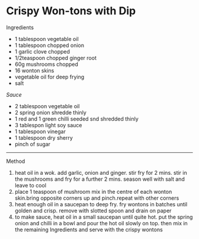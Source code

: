 # Crispy Won-tons with Dip

Ingredients

-   1 tablespoon vegetable oil
-   1 tablespoon chopped onion
-   1 garlic clove chopped
-   1/2teaspoon chopped ginger root
-   60g mushrooms chopped
-   16 wonton skins
-   vegetable oil for deep frying
-   salt

*Sauce*

-   2 tablespoon vegetable oil
-   2 spring onion shredde thinly
-   1 red and 1 green chilli seeded snd shredded thinly
-   3 tablespon light soy sauce
-   1 tablespoon vinegar
-   1 tablespoon dry sherry
-   pinch of sugar

--------------------------------------------------------------------------------

Method

1.  heat oil in a wok. add garlic, onion and ginger. stir fry for 2 mins. stir
    in the mushrooms and fry for a further 2 mins. season well with salt and
    leave to cool
2.  place 1 teaspoon of mushroom mix in the centre of each wonton skin.bring
    opposite corners up and pinch.repeat with other corners
3.  heat enough oil in a saucepan to deep fry. fry wontons in batches until
    golden and crisp. remove with slotted spoon and drain on paper
4.  to make sauce, heat oil in a small saucepan until quite hot. put the spring
    onion and chilli in a bowl and pour the hot oil slowly on top. then mix in
    the remaining Ingredients and serve with the crispy wontons
